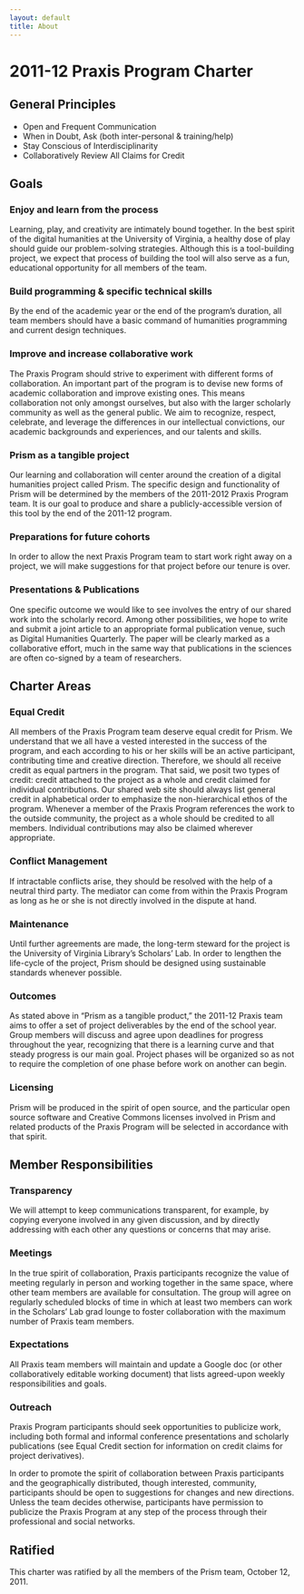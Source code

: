 ```yaml
---
layout: default 
title: About
---
```


# 2011-12 Praxis Program Charter

## General Principles

* Open and Frequent Communication
* When in Doubt, Ask (both inter-personal & training/help)
* Stay Conscious of Interdisciplinarity
* Collaboratively Review All Claims for Credit 

## Goals

### Enjoy and learn from the process

Learning, play, and creativity are intimately bound together. In the best spirit of the digital humanities at the University of Virginia, a healthy dose of play should guide our problem-solving strategies. Although this is a tool-building project, we expect that process of building the tool will also serve as a fun, educational opportunity for all members of the team. 

### Build programming & specific technical skills

By the end of the academic year or the end of the program’s duration, all team members should have a basic command of humanities programming and current design techniques.

### Improve and increase collaborative work

The Praxis Program should strive to experiment with different forms of collaboration. An important part of the program is to devise new forms of academic collaboration and improve existing ones. This means collaboration not only amongst ourselves, but also with the larger scholarly community as well as the general public. We aim to recognize, respect, celebrate, and leverage the differences in our intellectual convictions, our academic backgrounds and experiences, and our talents and skills. 

### Prism as a tangible project

Our learning and collaboration will center around the creation of a digital humanities project called Prism. The specific design and functionality of Prism will be determined by the members of the 2011-2012 Praxis Program team. It is our goal to produce and share a publicly-accessible version of this tool by the end of the 2011-12 program.

### Preparations for future cohorts

In order to allow the next Praxis Program team to start work right away on a project, we will make suggestions for that project before our tenure is over. 

### Presentations & Publications

One specific outcome we would like to see involves the entry of our shared work into the scholarly record.  Among other possibilities, we hope to write and submit a joint article to an appropriate formal publication venue, such as Digital Humanities Quarterly. The paper will be clearly marked as a collaborative effort, much in the same way that publications in the sciences are often co-signed by a team of researchers.

## Charter Areas

### Equal Credit

All members of the Praxis Program team deserve equal credit for Prism. We understand that we all have a vested interested in the success of the program, and each according to his or her skills will be an active participant, contributing time and creative direction. Therefore, we should all receive credit as equal partners in the program. That said, we posit two types of credit: credit attached to the project as a whole and credit claimed for individual contributions. Our shared web site should always list general credit in alphabetical order to emphasize the non-hierarchical ethos of the program. Whenever a member of the Praxis Program references the work to the outside community, the project as a whole should be credited to all members. Individual contributions may also be claimed wherever appropriate. 

### Conflict Management

If intractable conflicts arise, they should be resolved with the help of a neutral third party. The mediator can come from within the Praxis Program as long as he or she is not directly involved in the dispute at hand. 

### Maintenance

Until further agreements are made, the long-term steward for the project is the University of Virginia Library’s Scholars’ Lab.  In order to lengthen the life-cycle of the project, Prism should be designed using sustainable standards whenever possible.

### Outcomes

As stated above in “Prism as a tangible product,” the 2011-12 Praxis team aims to offer a set of project deliverables by the end of the school year. Group members will discuss and agree upon deadlines for progress throughout the year, recognizing that there is a learning curve and that steady progress is our main goal. Project phases will be organized so as not to require the completion of one phase before work on another can begin. 

### Licensing

Prism will be produced in the spirit of open source, and the particular open source software and Creative Commons licenses involved in Prism and related products of the Praxis Program will be selected in accordance with that spirit.

## Member Responsibilities

### Transparency 

We will attempt to keep communications transparent, for example, by copying everyone involved in any given discussion, and by directly addressing with each other any questions or concerns that may arise.

### Meetings

In the true spirit of collaboration, Praxis participants recognize the value of meeting regularly in person and working together in the same space, where other team members are available for consultation. The group will agree on regularly scheduled blocks of time in which at least two members can work in the Scholars’ Lab grad lounge to foster collaboration with the maximum number of Praxis team members.

### Expectations

All Praxis team members will maintain and update a Google doc (or other collaboratively editable working document) that lists agreed-upon weekly responsibilities and goals. 

### Outreach

Praxis Program participants should seek opportunities to publicize work, including both formal and informal conference presentations and scholarly publications (see Equal Credit section for information on credit claims for project derivatives).

In order to promote the spirit of collaboration between Praxis participants and the geographically distributed, though interested, community, participants should be open to suggestions for changes and new directions. Unless the team decides otherwise, participants have permission to publicize the Praxis Program at any step of the process through their professional and social networks.

## Ratified

This charter was ratified by all the members of the Prism team, October 12,
2011.
